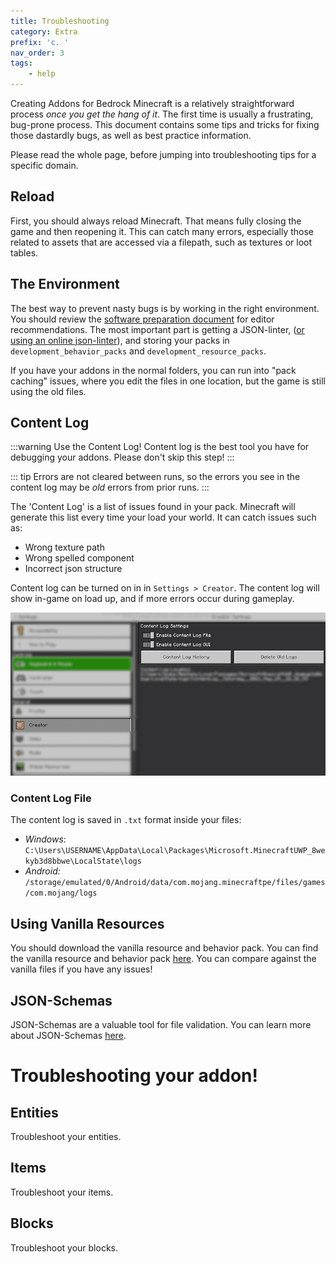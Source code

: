 ```yaml
---
title: Troubleshooting
category: Extra
prefix: 'c. '
nav_order: 3
tags:
    - help
---
```


Creating Addons for Bedrock Minecraft is a relatively straightforward process _once you get the hang of it_. The first time is usually a frustrating, bug-prone process. This document contains some tips and tricks for fixing those dastardly bugs, as well as best practice information.

Please read the whole page, before jumping into troubleshooting tips for a specific domain.

## Reload

First, you should always reload Minecraft. That means fully closing the game and then reopening it. This can catch many errors, especially those related to assets that are accessed via a filepath, such as textures or loot tables.

## The Environment

The best way to prevent nasty bugs is by working in the right environment. You should review the [software preparation document](/guide/software-preparation) for editor recommendations. The most important part is getting a JSON-linter, ([or using an online json-linter](https://jsonlint.com/)), and storing your packs in `development_behavior_packs` and `development_resource_packs`.

If you have your addons in the normal folders, you can run into "pack caching" issues, where you edit the files in one location, but the game is still using the old files.

## Content Log

:::warning Use the Content Log!
Content log is the best tool you have for debugging your addons. Please don't skip this step!
:::

::: tip
Errors are not cleared between runs, so the errors you see in the content log may be _old_ errors from prior runs.
:::

The 'Content Log' is a list of issues found in your pack. Minecraft will generate this list every time your load your world. It can catch issues such as:
 - Wrong texture path
 - Wrong spelled component
 - Incorrect json structure

Content log can be turned on in in `Settings > Creator`. The content log will show in-game on load up, and if more errors occur during gameplay.

![](/assets/images/guide/content_log.png)


### Content Log File

The content log is saved in `.txt` format inside your files:

 - *Windows*: `C:\Users\USERNAME\AppData\Local\Packages\Microsoft.MinecraftUWP_8wekyb3d8bbwe\LocalState\logs` 
 - *Android:* `/storage/emulated/0/Android/data/com.mojang.minecraftpe/files/games/com.mojang/logs`


## Using Vanilla Resources

You should download the vanilla resource and behavior pack. You can find the vanilla resource and behavior pack [here](https://www.minecraft.net/en-us/addons/). You can compare against the vanilla files if you have any issues!

## JSON-Schemas

JSON-Schemas are a valuable tool for file validation. You can learn more about JSON-Schemas [here](/meta/using-schemas).

# Troubleshooting your addon!

## Entities

<BButton link="/entities/troubleshooting-entities"> Troubleshoot your entities.</BButton>

## Items

<BButton link="/items/troubleshooting-items"> Troubleshoot your items.</BButton>

## Blocks

<BButton link="/blocks/troubleshooting-blocks"> Troubleshoot your blocks.</BButton>
